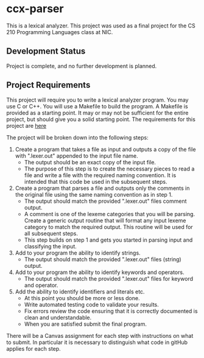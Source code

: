 # ccx-parser
This is a lexical analyzer. This project was used as a final project for the CS 210 Programming Languages class at NIC. 

## Development Status
Project is complete, and no further development is planned.

## Project Requirements
This project will require you to write a lexical analyzer program.  You may use C or C++. You will use a Makefile to build the program. A Makefile is provided as a starting point. It may or may not be sufficient for the entire project, but should give you a solid starting point. The requirements for this project are [here](ccx_parser_spec.md)

The project will be broken down into the following steps:

1. Create a program that takes a file as input and outputs a copy of the file with ".lexer.out" appended to the input file name.
   - The output should be an exact copy of the input file.
   - The purpose of this step is to create the necessary pieces to read a file and write a file with the required naming convention. It is intended that this code be used in the subsequent steps.
2. Create a program that parses a file and outputs only the comments in the original file using the same naming convention as in step 1.
   - The output should match the provided ".lexer.out" files comment output.
   - A comment is one of the lexeme categories that you will be parsing. Create a generic output routine that will format any input lexeme category to match the required output. This routine will be used for all subsequent steps.
   - This step builds on step 1 and gets you started in parsing input and classifying the input.
3. Add to your program the ability to identify strings. 
   - The output should match the provided ".lexer.out" files (string) output.
4. Add to your program the ability to identify keywords and operators.
   - The output should match the provided ".lexer.out" files for keyword and operator.
5. Add the ability to identify identifiers and literals etc.
   - At this point you should be more or less done.
   - Write automated testing code to validate your results.
   - Fix errors review the code ensuring that it is correctly documented is clean and understandable.
   - When you are satisfied submit the final program.

There will be a Canvas assignment for each step with instructions on what to submit. In particular
it is necessary to distinguish what code in gitHub applies for each step. 

